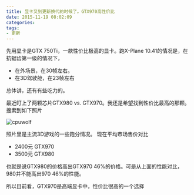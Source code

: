 ```yaml
---
title: 显卡又到更新换代的时候了。GTX970高性价比
date: 2015-11-19 08:02:09
categories:
tags:
- 更新
---
```





先用显卡是GTX 750Ti，一款性价比极高的显卡。跑X-Plane 10.41的情况是，在抗锯齿第一级的情况下，
* 在外场景，在30帧左右。
* 在3D驾驶舱，在23帧左右


总体讲，还有有些吃力的。

最近盯上了两颗芯片GTX980 vs. GTX970。我还是希望找到性价比最高的那颗。搜索到如下照片

![cpuwolf](/images/data/attachment/201511/19/155945v2ek2ekkeo0ev0k7.jpg)

照片里是主流3D游戏的一些跑分情况。
现在平均市场售价对比

* 2400元 GTX970
* 3500元 GTX980

也就是说GTX980的价格高出GTX970 46%的价格。可是从上面的性能对比，980并不能高出970 46%的性能。

所以目前看，GTX970是高端显卡中，性价比很高的一个选择
